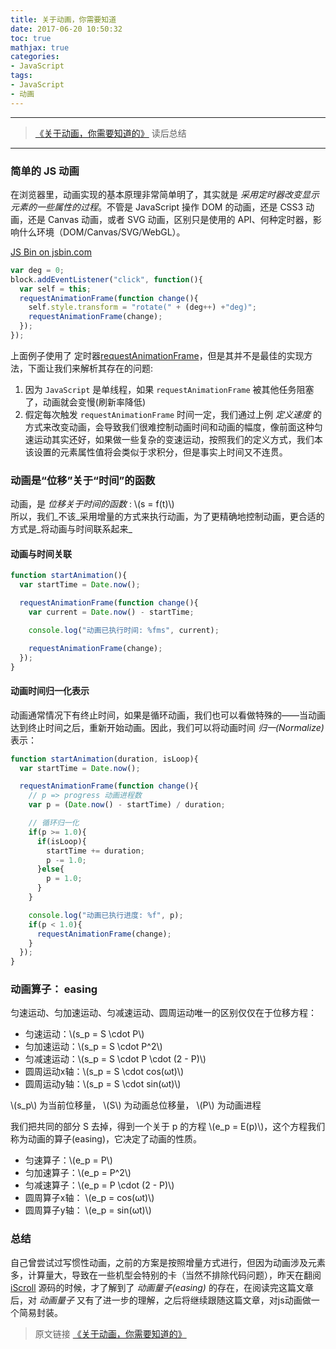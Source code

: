 ```yaml
---
title: 关于动画，你需要知道
date: 2017-06-20 10:50:32
toc: true
mathjax: true
categories:
- JavaScript
tags:
- JavaScript
- 动画
---
```


-------

> [《关于动画，你需要知道的》](https://www.h5jun.com/post/animations-you-should-know.html?from=singlemessage&isappinstalled=0) 读后总结

-------

### 简单的 JS 动画
在浏览器里，动画实现的基本原理非常简单明了，其实就是 _采用定时器改变显示元素的一些属性的过程_。不管是 JavaScript 操作 DOM 的动画，还是 CSS3 动画，还是 Canvas 动画，或者 SVG 动画，区别只是使用的 API、何种定时器，影响什么环境（DOM/Canvas/SVG/WebGL）。

<a class="jsbin-embed" href="//code.h5jun.com/wev/6/embed?output">JS Bin on jsbin.com</a><script src="https:////code.h5jun.com/js/embed.min.js?3.40.2"></script>
```javascript
var deg = 0;
block.addEventListener("click", function(){
  var self = this;
  requestAnimationFrame(function change(){
    self.style.transform = "rotate(" + (deg++) +"deg)";
    requestAnimationFrame(change);
  });
});
```
上面例子使用了 定时器[requestAnimationFrame](https://developer.mozilla.org/en-US/docs/Web/API/window/requestAnimationFrame)，但是其并不是最佳的实现方法，下面让我们来解析其存在的问题:
1. 因为 `JavaScript` 是单线程，如果 `requestAnimationFrame` 被其他任务阻塞了，动画就会变慢(刷新率降低)
2. 假定每次触发 `requestAnimationFrame` 时间一定，我们通过上例 _定义速度_ 的方式来改变动画，会导致我们很难控制动画时间和动画的幅度，像前面这种匀速运动其实还好，如果做一些复杂的变速运动，按照我们的定义方式，我们本该设置的元素属性值将会类似于求积分，但是事实上时间又不连贯。

### 动画是“位移”关于“时间”的函数
动画，是 _位移关于时间的函数_ : \\(s = f(t)\\)  
所以，我们_不该_采用增量的方式来执行动画，为了更精确地控制动画，更合适的方式是_将动画与时间联系起来_

#### 动画与时间关联
```javascript
function startAnimation(){
  var startTime = Date.now();

  requestAnimationFrame(function change(){
    var current = Date.now() - startTime;

    console.log("动画已执行时间: %fms", current);

    requestAnimationFrame(change);
  });
}
```

#### 动画时间归一化表示
动画通常情况下有终止时间，如果是循环动画，我们也可以看做特殊的——当动画达到终止时间之后，重新开始动画。因此，我们可以将动画时间 _归一(Normalize)_ 表示：
```javascript
function startAnimation(duration, isLoop){
  var startTime = Date.now();

  requestAnimationFrame(function change(){
    // p => progress 动画进程数
    var p = (Date.now() - startTime) / duration;

    // 循环归一化
    if(p >= 1.0){
      if(isLoop){
        startTime += duration;
        p -= 1.0;
      }else{
        p = 1.0;
      }
    }

    console.log("动画已执行进度: %f", p);
    if(p < 1.0){
      requestAnimationFrame(change);
    }
  });
}
```

### 动画算子： easing
匀速运动、匀加速运动、匀减速运动、圆周运动唯一的区别仅仅在于位移方程：
* 匀速运动：\\(s_p = S \cdot P\\)
* 匀加速运动：\\(s_p = S \cdot P^2\\)
* 匀减速运动：\\(s_p = S \cdot P \cdot (2 - P)\\)
* 圆周运动x轴：\\(s_p = S \cdot cos(ωt)\\)
* 圆周运动y轴：\\(s_p = S \cdot sin(ωt)\\)

\\(s_p\\) 为当前位移量， \\(S\\) 为动画总位移量， \\(P\\) 为动画进程

我们把共同的部分 S 去掉，得到一个关于 p 的方程 \\(e_p = E(p)\\)，这个方程我们称为动画的算子(easing)，它决定了动画的性质。
* 匀速算子：\\(e_p = P\\)
* 匀加速算子：\\(e_p = P^2\\)
* 匀减速算子：\\(e_p = P \cdot (2 - P)\\)
* 圆周算子x轴： \\(e_p = cos(ωt)\\)
* 圆周算子y轴： \\(e_p = sin(ωt)\\)

### 总结
自己曾尝试过写惯性动画，之前的方案是按照增量方式进行，但因为动画涉及元素多，计算量大，导致在一些机型会特别的卡（当然不排除代码问题），昨天在翻阅 [iScroll](https://github.com/cubiq/iscroll) 源码的时候，才了解到了 _动画量子(easing)_ 的存在，在阅读完这篇文章后，对 _动画量子_ 又有了进一步的理解，之后将继续跟随这篇文章，对js动画做一个简易封装。

> 原文链接 [《关于动画，你需要知道的》](https://www.h5jun.com/post/animations-you-should-know.html?from=singlemessage&isappinstalled=0)
